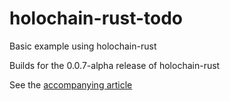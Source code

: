 # holochain-rust-todo
Basic example using holochain-rust

Builds for the 0.0.7-alpha release of holochain-rust

See the [accompanying article](https://medium.com/holochain/first-steps-writing-holochain-happs-with-rust-80ae111960e)
